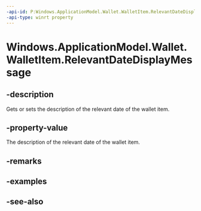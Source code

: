 ----api-id: P:Windows.ApplicationModel.Wallet.WalletItem.RelevantDateDisplayMessage
-api-type: winrt property
---<!-- Property syntaxpublic string RelevantDateDisplayMessage { get;  set; }--># Windows.ApplicationModel.Wallet.WalletItem.RelevantDateDisplayMessage## -descriptionGets or sets the description of the relevant date of the wallet item.## -property-valueThe description of the relevant date of the wallet item.## -remarks## -examples## -see-also